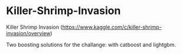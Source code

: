 # Killer-Shrimp-Invasion

Killer Shrimp Invasion (https://www.kaggle.com/c/killer-shrimp-invasion/overview)

Two boosting solutions for the challange: with catboost and lightgbm.